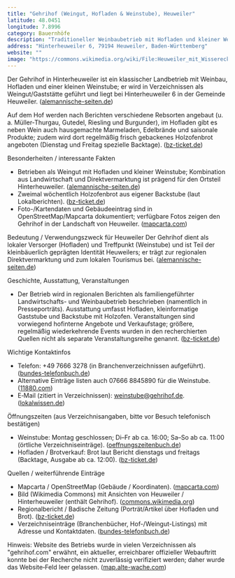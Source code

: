 ```yaml
---
title: "Gehrihof (Weingut, Hofladen & Weinstube), Heuweiler"
latitude: 48.0451
longitude: 7.8996
category: Bauernhöfe
description: "Traditioneller Weinbaubetrieb mit Hofladen und kleiner Weinstube im Ortsteil Hinterheuweiler."
address: "Hinterheuweiler 6, 79194 Heuweiler, Baden-Württemberg"
website: ""
image: "https://commons.wikimedia.org/wiki/File:Heuweiler_mit_Wissereck_am_Eingang_zum_Glottertal%2C_rechts_Hinterheuweiler_mit_Gehrihof_2.jpg"
---
```


Der Gehrihof in Hinterheuweiler ist ein klassischer Landbetrieb mit Weinbau, Hofladen und einer kleinen Weinstube; er wird in Verzeichnissen als Weingut/Gaststätte geführt und liegt bei Hinterheuweiler 6 in der Gemeinde Heuweiler. ([alemannische-seiten.de](https://www.alemannische-seiten.de/deutschland/heuweiler_gehrihof-heuweiler.php?utm_source=openai))

Auf dem Hof werden nach Berichten verschiedene Rebsorten angebaut (u. a. Müller‑Thurgau, Gutedel, Riesling und Burgunder), im Hofladen gibt es neben Wein auch hausgemachte Marmeladen, Edelbrände und saisonale Produkte; zudem wird dort regelmäßig frisch gebackenes Holzofenbrot angeboten (Dienstag und Freitag spezielle Backtage). ([bz-ticket.de](https://bz-ticket.de/gasthaus-gehrihof-heuweiler?utm_source=openai))

Besonderheiten / interessante Fakten
- Betrieben als Weingut mit Hofladen und kleiner Weinstube; Kombination aus Landwirtschaft und Direktvermarktung ist prägend für den Ortsteil Hinterheuweiler. ([alemannische-seiten.de](https://www.alemannische-seiten.de/deutschland/heuweiler_gehrihof-heuweiler.php?utm_source=openai))  
- Zweimal wöchentlich Holzofenbrot aus eigener Backstube (laut Lokalberichten). ([bz-ticket.de](https://bz-ticket.de/gasthaus-gehrihof-heuweiler?utm_source=openai))  
- Foto-/Kartendaten und Gebäudeeintrag sind in OpenStreetMap/Mapcarta dokumentiert; verfügbare Fotos zeigen den Gehrihof in der Landschaft von Heuweiler. ([mapcarta.com](https://mapcarta.com/W89991848?utm_source=openai))

Bedeutung / Verwendungszweck für Heuweiler
Der Gehrihof dient als lokaler Versorger (Hofladen) und Treffpunkt (Weinstube) und ist Teil der kleinbäuerlich geprägten Identität Heuweilers; er trägt zur regionalen Direktvermarktung und zum lokalen Tourismus bei. ([alemannische-seiten.de](https://www.alemannische-seiten.de/deutschland/heuweiler_gehrihof-heuweiler.php?utm_source=openai))

Geschichte, Ausstattung, Veranstaltungen
- Der Betrieb wird in regionalen Berichten als familiengeführter Landwirtschafts- und Weinbaubetrieb beschrieben (namentlich in Presseporträts). Ausstattung umfasst Hofladen, kleinformatige Gaststube und Backstube mit Holzofen. Veranstaltungen sind vorwiegend hofinterne Angebote und Verkaufstage; größere, regelmäßig wiederkehrende Events wurden in den recherchierten Quellen nicht als separate Veranstaltungsreihe genannt. ([bz-ticket.de](https://bz-ticket.de/gasthaus-gehrihof-heuweiler?utm_source=openai))

Wichtige Kontaktinfos
- Telefon: +49 7666 3278 (in Branchenverzeichnissen aufgeführt). ([bundes-telefonbuch.de](https://www.bundes-telefonbuch.de/heuweiler/wein/gehrihof-weingut-bvg6105586220?utm_source=openai))  
- Alternative Einträge listen auch 07666 8845890 für die Weinstube. ([11880.com](https://www.11880.com/branchenbuch/heuweiler/071365762B101701614/weinstube-gehrihof-gaststaette.html?utm_source=openai))  
- E‑Mail (zitiert in Verzeichnissen): weinstube@gehrihof.de. ([lokalwissen.de](https://www.lokalwissen.de/adressen/gehrihof-weinstube-1372187?utm_source=openai))

Öffnungszeiten (aus Verzeichnisangaben, bitte vor Besuch telefonisch bestätigen)
- Weinstube: Montag geschlossen; Di–Fr ab ca. 16:00; Sa–So ab ca. 11:00 (örtliche Verzeichniseinträge). ([oeffnungszeitenbuch.de](https://www.oeffnungszeitenbuch.de/filiale/Heuweiler-Weinstube%2520Gehrihof-852805L.html?utm_source=openai))  
- Hofladen / Brotverkauf: Brot laut Bericht dienstags und freitags (Backtage, Ausgabe ab ca. 12:00). ([bz-ticket.de](https://bz-ticket.de/gasthaus-gehrihof-heuweiler?utm_source=openai))

Quellen / weiterführende Einträge
- Mapcarta / OpenStreetMap (Gebäude / Koordinaten). ([mapcarta.com](https://mapcarta.com/W89991848?utm_source=openai))  
- Bild (Wikimedia Commons) mit Ansichten von Heuweiler / Hinterheuweiler (enthält Gehrihof). ([commons.wikimedia.org](https://commons.wikimedia.org/wiki/File%3AHeuweiler_mit_Wissereck_am_Eingang_zum_Glottertal%2C_rechts_Hinterheuweiler_mit_Gehrihof_2.jpg?utm_source=openai))  
- Regionalbericht / Badische Zeitung (Porträt/Artikel über Hofladen und Brot). ([bz-ticket.de](https://bz-ticket.de/gasthaus-gehrihof-heuweiler?utm_source=openai))  
- Verzeichniseinträge (Branchenbücher, Hof-/Weingut-Listings) mit Adresse und Kontaktdaten. ([bundes-telefonbuch.de](https://www.bundes-telefonbuch.de/heuweiler/wein/weinstube-gehrihof-bvg300109574?utm_source=openai))

Hinweis: Website des Betriebs wurde in vielen Verzeichnissen als "gehrihof.com" erwähnt, ein aktueller, erreichbarer offizieller Webauftritt konnte bei der Recherche nicht zuverlässig verifiziert werden; daher wurde das Website‑Feld leer gelassen. ([map.alte-wache.com](https://map.alte-wache.com/?utm_source=openai))